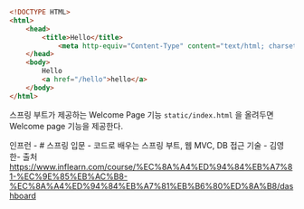 ``` HTML
<!DOCTYPE HTML>
<html>
	<head>
		<title>Hello</title>
			<meta http-equiv="Content-Type" content="text/html; charset=UTF-8" />
	</head>
	<body>
		Hello
		<a href="/hello">hello</a>
	</body>
</html>
```
스프링 부트가 제공하는 Welcome Page 기능
`static/index.html` 을 올려두면 Welcome page 기능을 제공한다.


인프런 - # 스프링 입문 - 코드로 배우는 스프링 부트, 웹 MVC, DB 접근 기술 - 김영한- 출처 
https://www.inflearn.com/course/%EC%8A%A4%ED%94%84%EB%A7%81-%EC%9E%85%EB%AC%B8-%EC%8A%A4%ED%94%84%EB%A7%81%EB%B6%80%ED%8A%B8/dashboard